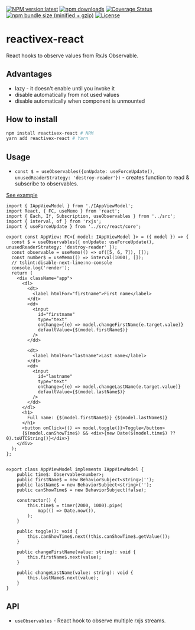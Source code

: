 [![NPM version:latest](https://img.shields.io/npm/v/reactivex-react/latest.svg?style=flat-square)](https://www.npmjs.com/package/reactivex-react)
[![npm downloads](https://img.shields.io/npm/dt/reactivex-react.svg?style=flat-square)](https://www.npmjs.com/package/reactivex-react)
[![Coverage Status](https://coveralls.io/repos/github/IgorBabkin/ts-ioc-container/badge.svg?branch=master)](https://coveralls.io/github/IgorBabkin/ts-ioc-container?branch=master)
[![npm bundle size (minified + gzip)](https://img.shields.io/bundlephobia/minzip/reactivex-react.svg)](https://www.npmjs.com/package/reactivex-react)
[![License](https://img.shields.io/npm/l/reactivex-react)](https://www.npmjs.com/package/reactivex-react)

# reactivex-react
React hooks to observe values from RxJs Observable.

## Advantages

- lazy - it doesn't enable until you invoke it
- disable automatically from not used values
- disable automatically when component is unmounted

## How to install

```sh
npm install reactivex-react # NPM
yarn add reactivex-react # Yarn
```

## Usage

- `const $ = useObservables({onUpdate: useForceUpdate(), unusedReaderStrategy: 'destroy-reader'})` - creates function to read & subscribe to observables.

[See example](https://github.com/IgorBabkin/rxjs-react/blob/master/example/AppView.tsx)

```tsx
import { IAppViewModel } from './IAppViewModel';
import React, { FC, useMemo } from 'react';
import { Each, If, Subscription, useObservables } from '../src';
import { interval, of } from 'rxjs';
import { useForceUpdate } from '../src/react/core';

export const AppView: FC<{ model: IAppViewModel }> = ({ model }) => {
  const $ = useObservables({ onUpdate: useForceUpdate(), unusedReaderStrategy: 'destroy-reader' });
  const observable = useMemo(() => of([5, 6, 7]), []);
  const number$ = useMemo(() => interval(1000), []);
  // tslint:disable-next-line:no-console
  console.log('render');
  return (
    <div className="app">
      <dl>
        <dt>
          <label htmlFor="firstname">First name</label>
        </dt>
        <dd>
          <input
            id="firstname"
            type="text"
            onChange={(e) => model.changeFirstName(e.target.value)}
            defaultValue={$(model.firstName$)}
          />
        </dd>

        <dt>
          <label htmlFor="lastname">Last name</label>
        </dt>
        <dd>
          <input
            id="lastname"
            type="text"
            onChange={(e) => model.changeLastName(e.target.value)}
            defaultValue={$(model.lastName$)}
          />
        </dd>
      </dl>
      <h1>
        Full name: {$(model.firstName$)} {$(model.lastName$)}
      </h1>
      <button onClick={() => model.toggle()}>Toggle</button>
      {$(model.canShowTime$) && <div>{new Date($(model.time$) ?? 0).toUTCString()}</div>}
    </div>
  );
};


export class AppViewModel implements IAppViewModel {
    public time$: Observable<number>;
    public firstName$ = new BehaviorSubject<string>('');
    public lastName$ = new BehaviorSubject<string>('');
    public canShowTime$ = new BehaviorSubject(false);

    constructor() {
        this.time$ = timer(2000, 1000).pipe(
            map(() => Date.now()),
        );
    }

    public toggle(): void {
        this.canShowTime$.next(!this.canShowTime$.getValue());
    }

    public changeFirstName(value: string): void {
        this.firstName$.next(value);
    }

    public changeLastName(value: string): void {
        this.lastName$.next(value);
    }
}

```

## API

- `useObservables` - React hook to observe multiple rxjs streams.
